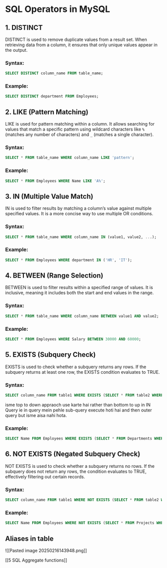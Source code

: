 # **SQL Operators in MySQL**

## **1. DISTINCT**

DISTINCT is used to remove duplicate values from a result set. When retrieving data from a column, it ensures that only unique values appear in the output.

### **Syntax:**

```sql
SELECT DISTINCT column_name FROM table_name;
```

### **Example:**

```sql
SELECT DISTINCT department FROM Employees;
```

## **2. LIKE (Pattern Matching)**

LIKE is used for pattern matching within a column. It allows searching for values that match a specific pattern using wildcard characters like `%` (matches any number of characters) and `_` (matches a single character).

### **Syntax:**

```sql
SELECT * FROM table_name WHERE column_name LIKE 'pattern';
```

### **Example:**

```sql
SELECT * FROM Employees WHERE Name LIKE 'A%';
```

## **3. IN (Multiple Value Match)**

IN is used to filter results by matching a column’s value against multiple specified values. It is a more concise way to use multiple OR conditions.

### **Syntax:**

```sql
SELECT * FROM table_name WHERE column_name IN (value1, value2, ...);
```

### **Example:**

```sql
SELECT * FROM Employees WHERE department IN ('HR', 'IT');
```

## **4. BETWEEN (Range Selection)**

BETWEEN is used to filter results within a specified range of values. It is inclusive, meaning it includes both the start and end values in the range.

### **Syntax:**

```sql
SELECT * FROM table_name WHERE column_name BETWEEN value1 AND value2;
```

### **Example:**

```sql
SELECT * FROM Employees WHERE Salary BETWEEN 30000 AND 60000;
```

## **5. EXISTS (Subquery Check)**

EXISTS is used to check whether a subquery returns any rows. If the subquery returns at least one row, the EXISTS condition evaluates to TRUE.

### **Syntax:**

```sql
SELECT column_name FROM table1 WHERE EXISTS (SELECT * FROM table2 WHERE condition);
```
isme top to down appraoch use karte hai rather than bottom to up in IN Query ie in query mein pehle sub-query execute hoti hai and then outer query but isme aisa nahi hota.
### **Example:**

```sql
SELECT Name FROM Employees WHERE EXISTS (SELECT * FROM Departments WHERE Employees.Department = Departments.Name);
```

## **6. NOT EXISTS (Negated Subquery Check)**

NOT EXISTS is used to check whether a subquery returns no rows. If the subquery does not return any rows, the condition evaluates to TRUE, effectively filtering out certain records.

### **Syntax:**

```sql
SELECT column_name FROM table1 WHERE NOT EXISTS (SELECT * FROM table2 WHERE condition);
```

### **Example:**

```sql
SELECT Name FROM Employees WHERE NOT EXISTS (SELECT * FROM Projects WHERE Employees.ID = Projects.EmployeeID);
```


## Aliases in table

![[Pasted image 20250216143948.png]]


[[5 SQL Aggregate functions]]
